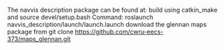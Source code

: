 The navvis description package can be found at: 
build using catkin_make and source devel/setup.bash
Command: roslaunch navvis_description/launch/launch.launch
download the glennan maps package from git clone https://github.com/cwru-eecs-373/maps_glennan.git
